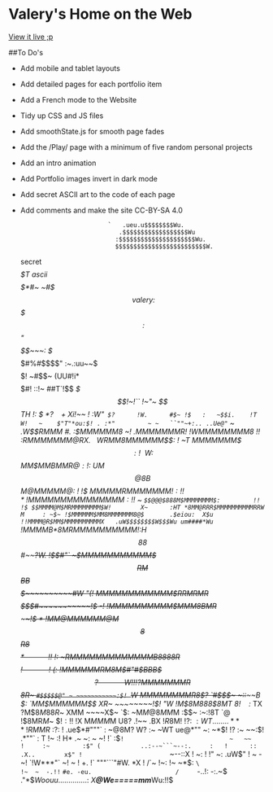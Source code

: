 # Valery's Home on the Web
[View it live ;p](https://marier.design)

##To Do's
* Add mobile and tablet layouts
* Add detailed pages for each portfolio item
* Add a French mode to the Website
* Tidy up CSS and JS files
* Add smoothState.js for smooth page fades
* Add the /Play/ page with a minimum of five random personal projects
* Add an intro animation
* Add Portfolio images invert in dark mode
* Add secret ASCII art to the code of each page
* Add comments and make the site CC-BY-SA 4.0

                              `   .ueu.u$$$$$$$$Wu.
                                 .$$$$$$$$$$$$$$$$$$Wu
                                :$$$$$$$$$$$$$$$$$$$$$Wu.
                                $$$$$$$$$$$$$$$$$$$$$$$$$W.
    secret                      $$$$$$$$$$$$$$$$$$$$*$$$$$T
      ascii                    $$$$$$$$$$$$$$$$$*#~ ~#$$$~
        valery               :$$$$$$$$$$$$$$$$$~    :$$"
                                *$$$$$$$$$$$$$$*~~~:   $*
                                 $$$$$#%#$$$$" :~.:uu~~$
                                 $$$$$! ~#$$~    (UU#!i*
                                $$$$$#! ::!~     ##T`!$$
                                **$$$!~!``           !~"~
                                  $$TH  !:            $
                                  $*?~   ~         ~+Xi
                                 !$~~    !         :W"`
                                 $?      !W.      #$~
                                !$   :   ~$$i.    !T
                                W!   ~    $"T"*ou:$!
                            . :*"         ~ ~   ``""~+:..
                        ..Ue@"`             ~            \
                     .W$$RMMM                            #.
                    :$MMMMMM8                            ~!
                   .$MMMMMMMR!                           ~!
                   W$MMMMMMMM8                           !!
                  :$RMMMMMMM@RX                  .      ~~$
                  WRMM8MMMMMM$$:                 !       ~T
                  $MM$$MM$MMM$$$:               !~       ~W
                 :$$MM$$M$MBMMR$@:              !        :$
                 UM$$@8B$$M@MMMMM@:             !        !$
                 $MMMMMR$$M$MMMMMM$!           :!        !*
                !$MMMMMMM$M$MMMMMMM$:          !!       ~$~
                `$$@@@$888M$MMMMMMMM$:         !!       !$
                 $$MMMM@M$MRMMMMMMMM$W!        X~      :HT
                 *8MM@RRR$MMMMMMMMMMRRW        M     : ~$~
                 !$MMMMMM$MM8MMMMMMM8@$       .$eiou:  X$u
                 !!MMMM@R$MM$MMMMMMMMMMX   .uW$$$$$$$$W$$$Wu um####*Wu
                 `!MMMMB$*8MRMMMMMMMMMM$!:H$$88$$$$$$$$$$$$$$#~~~~~~?*W.
                  !$$#"` ~$MMMMMMMMMMM$$$RM$$BB$$$$$$$$$$$$$~~~~~~~~~~#W
                   "(!    MMMMMMMMMMMM$RRM$RM$R$$$$$$$$$$$#~~~~~~~~~~~!$
                    -!    !MMMMMMMMMM$$MMM$8$BMR$$$$$$$$$*~~~~~~~~~~~~!$
                     *    !$MM@MMMMMM$$@M$$$8$$$R8$$$$$$*~~~~~~~~~~~~!!$
                     !:   ~RMMMMMMMMMM$MMM$$B88$88R$$$$$!~~~~~~~~~~~~~!$
                     (:    !MMM$MMMR$M$8M$$#"#$B$B$B$$$?~ ~~~~~~~~~~~~W!
                     !!     ?MMMMMMMR$$$8R$~  `#$$$$$@" ~ ~~~~~~~~~~~:$!
                     `W      MMMMMMMMR$8$$?     `#$$$~    ~::~~~~~~~~B*
                      $:     `MM$MMMMMM$$$~      XR$~       ~~~~~~~~!$!
                      "W      !M$8M888$8MT       $8!           ~~~~:$*
                       TX      ?M$$8M88R$~      XMM            ~~~~X$~
                       `$:     ~M$M@8MM$M      :$$~            :~:!8T
                        `@      !$8MR$M$~      $$!              :!!$
                         !X      M$MMM$M      U8?             .!~~$~
                        .$BX     !$R$8M!     !$?             :~ :WT
                 ........***!     RMMR$     :$?            :~   !$
            .ue$*#"""`       :    ~@8M?     W?           :~    ~WT
        ue@*""               ~:    ~*$!    !?          :~    ~~:$!
     .*""`                     :     T     !~        :!        H*
   .~                          ~:    ~     ~!       !`        :$`
  !                             ~   ~~      !     :~         :$"
 (           ..:--~```~--:.     :   !      ::   .X..        x$"
 !                         `~--::X !     ~: !  !"   ~:   .uW$"
 !                                ~     -    ~!      `!W***"`
~!                               ~ !  +.     !`        """```"#W.
 *X                             ! /`~ !~:   !~                ~*$:
  `\                            !~  ~  -.!!`                    `#e.
    -eu.                       /     `-..!:                   -:.~$
     ."*$$Woouu..............:~        X$*****@We=====mm*****Wu:!!$
